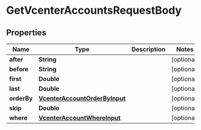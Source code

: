 

# GetVcenterAccountsRequestBody


## Properties

Name | Type | Description | Notes
------------ | ------------- | ------------- | -------------
**after** | **String** |  |  [optional]
**before** | **String** |  |  [optional]
**first** | **Double** |  |  [optional]
**last** | **Double** |  |  [optional]
**orderBy** | [**VcenterAccountOrderByInput**](VcenterAccountOrderByInput.md) |  |  [optional]
**skip** | **Double** |  |  [optional]
**where** | [**VcenterAccountWhereInput**](VcenterAccountWhereInput.md) |  |  [optional]



